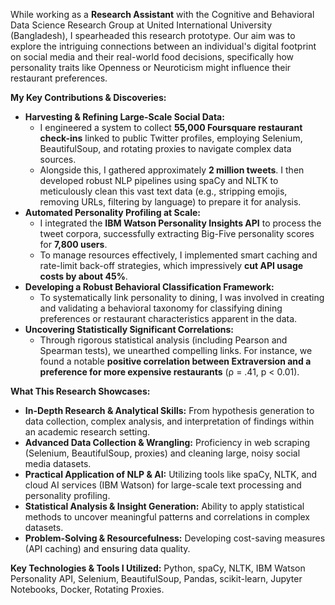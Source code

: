While working as a **Research Assistant** with the Cognitive and Behavioral Data Science Research Group at United International University (Bangladesh), I spearheaded this research prototype. Our aim was to explore the intriguing connections between an individual's digital footprint on social media and their real-world food decisions, specifically how personality traits like Openness or Neuroticism might influence their restaurant preferences.

**My Key Contributions & Discoveries:**

*   **Harvesting & Refining Large-Scale Social Data:**
    *   I engineered a system to collect **55,000 Foursquare restaurant check-ins** linked to public Twitter profiles, employing Selenium, BeautifulSoup, and rotating proxies to navigate complex data sources.
    *   Alongside this, I gathered approximately **2 million tweets**. I then developed robust NLP pipelines using spaCy and NLTK to meticulously clean this vast text data (e.g., stripping emojis, removing URLs, filtering by language) to prepare it for analysis.
*   **Automated Personality Profiling at Scale:**
    *   I integrated the **IBM Watson Personality Insights API** to process the tweet corpora, successfully extracting Big-Five personality scores for **7,800 users**.
    *   To manage resources effectively, I implemented smart caching and rate-limit back-off strategies, which impressively **cut API usage costs by about 45%**.
*   **Developing a Robust Behavioral Classification Framework:**
    *   To systematically link personality to dining, I was involved in creating and validating a behavioral taxonomy for classifying dining preferences or restaurant characteristics apparent in the data.
*   **Uncovering Statistically Significant Correlations:**
    *   Through rigorous statistical analysis (including Pearson and Spearman tests), we unearthed compelling links. For instance, we found a notable **positive correlation between Extraversion and a preference for more expensive restaurants** (ρ = .41, p < 0.01).

**What This Research Showcases:**

*   **In-Depth Research & Analytical Skills:** From hypothesis generation to data collection, complex analysis, and interpretation of findings within an academic research setting.
*   **Advanced Data Collection & Wrangling:** Proficiency in web scraping (Selenium, BeautifulSoup, proxies) and cleaning large, noisy social media datasets.
*   **Practical Application of NLP & AI:** Utilizing tools like spaCy, NLTK, and cloud AI services (IBM Watson) for large-scale text processing and personality profiling.
*   **Statistical Analysis & Insight Generation:** Ability to apply statistical methods to uncover meaningful patterns and correlations in complex datasets.
*   **Problem-Solving & Resourcefulness:** Developing cost-saving measures (API caching) and ensuring data quality.

**Key Technologies & Tools I Utilized:** Python, spaCy, NLTK, IBM Watson Personality API, Selenium, BeautifulSoup, Pandas, scikit-learn, Jupyter Notebooks, Docker, Rotating Proxies.